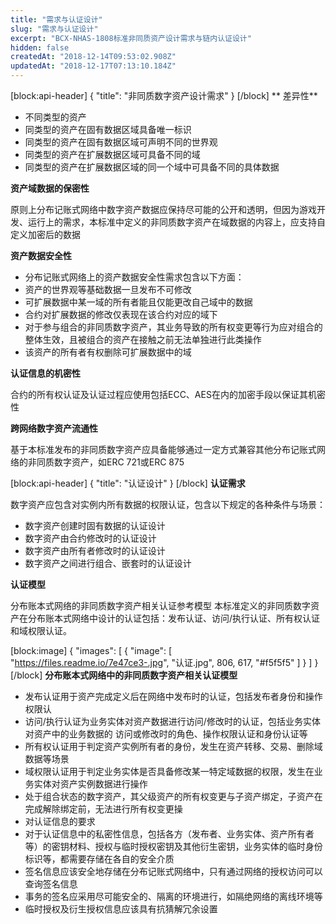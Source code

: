 ```yaml
---
title: "需求与认证设计"
slug: "需求与认证设计"
excerpt: "BCX-NHAS-1808标准非同质资产设计需求与链内认证设计"
hidden: false
createdAt: "2018-12-14T09:53:02.908Z"
updatedAt: "2018-12-17T07:13:10.184Z"
---
```

[block:api-header]
{
  "title": "非同质数字资产设计需求"
}
[/block]
** 差异性**
  * 不同类型的资产
  * 同类型的资产在固有数据区域具备唯一标识
  * 同类型的资产在固有数据区域可声明不同的世界观
  * 同类型的资产在扩展数据区域可具备不同的域
  * 同类型的资产在扩展数据区域的同一个域中可具备不同的具体数据
 
**资产域数据的保密性**

原则上分布记账式网络中数字资产数据应保持尽可能的公开和透明，但因为游戏开发、运行上的需求，本标准中定义的非同质数字资产在域数据的内容上，应支持自定义加密后的数据
 
**资产数据安全性**

  * 分布记账式网络上的资产数据安全性需求包含以下方面：
  * 资产的世界观等基础数据一旦发布不可修改
  * 可扩展数据中某一域的所有者能且仅能更改自己域中的数据
  * 合约对扩展数据的修改仅表现在该合约对应的域下
  * 对于参与组合的非同质数字资产，其业务导致的所有权变更等行为应对组合的整体生效，且被组合的资产在接触之前无法单独进行此类操作
  * 该资产的所有者有权删除可扩展数据中的域
 
**认证信息的机密性**

合约的所有权认证及认证过程应使用包括ECC、AES在内的加密手段以保证其机密性
 
**跨网络数字资产流通性**

基于本标准发布的非同质数字资产应具备能够通过一定方式兼容其他分布记账式网络的非同质数字资产，如ERC 721或ERC 875


[block:api-header]
{
  "title": "认证设计"
}
[/block]
**认证需求**

数字资产应包含对实例内所有数据的权限认证，包含以下规定的各种条件与场景：
  * 数字资产创建时固有数据的认证设计
  * 数字资产由合约修改时的认证设计
  * 数字资产由所有者修改时的认证设计
  * 数字资产之间进行组合、嵌套时的认证设计
 
**认证模型**

分布账本式网络的非同质数字资产相关认证参考模型
本标准定义的非同质数字资产在分布账本式网络中设计的认证包括：发布认证、访问/执行认证、所有权认证和域权限认证。

[block:image]
{
  "images": [
    {
      "image": [
        "https://files.readme.io/7e47ce3-.jpg",
        "认证.jpg",
        806,
        617,
        "#f5f5f5"
      ]
    }
  ]
}
[/block]
**分布账本式网络中的非同质数字资产相关认证模型**

* 发布认证用于资产完成定义后在网络中发布时的认证，包括发布者身份和操作权限认
* 访问/执行认证为业务实体对资产数据进行访问/修改时的认证，包括业务实体对资产中的业务数据的    访问或修改时的角色、操作权限认证和身份认证等
* 所有权认证用于判定资产实例所有者的身份，发生在资产转移、交易、删除域数据等场景
* 域权限认证用于判定业务实体是否具备修改某一特定域数据的权限，发生在业务实体对资产实例数据进行操作
* 处于组合状态的数字资产，其父级资产的所有权变更与子资产绑定，子资产在完成解除绑定前，无法进行所有权变更操
*  对认证信息的要求
* 对于认证信息中的私密性信息，包括各方（发布者、业务实体、资产所有者等）的密钥材料、授权与临时授权密钥及其他衍生密钥，业务实体的临时身份标识等，都需要存储在各自的安全介质
* 签名信息应该安全地存储在分布记账式网络中，只有通过网络的授权访问可以查询签名信息
* 事务的签名应采用尽可能安全的、隔离的环境进行，如隔绝网络的离线环境等
* 临时授权及衍生授权信息应该具有抗猜解冗余设置